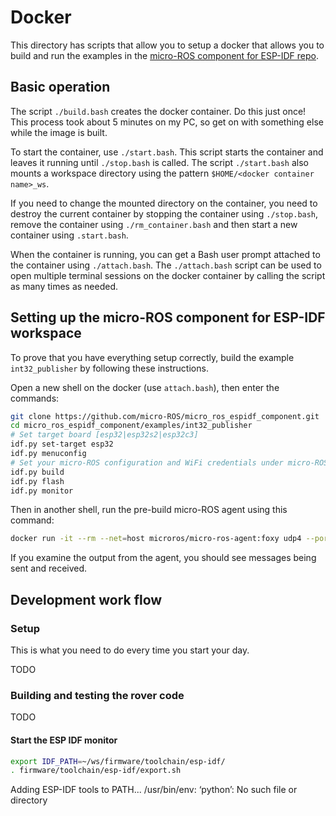 # Docker

This directory has scripts that allow you to setup a docker that allows you to build and run the examples in the [micro-ROS component for ESP-IDF repo](https://github.com/micro-ROS/micro_ros_espidf_component).

## Basic operation

The script `./build.bash` creates the docker container.  Do this just once!  This process took about 5 minutes on my PC, so get on with something else while the image is built.

To start the container, use `./start.bash`.  This script starts the container and leaves it running until `./stop.bash` is called. The script `./start.bash` also mounts a workspace directory using the pattern `$HOME/<docker container name>_ws`.

If you need to change the mounted directory on the container, you need to destroy the current container by stopping the container using `./stop.bash`, remove the container using `./rm_container.bash` and then start a new container using `.start.bash`.

When the container is running, you can get a Bash user prompt attached to the container using `./attach.bash`.  The `./attach.bash` script can be used to open multiple terminal sessions on the docker container by calling the script as many times as needed.

## Setting up the micro-ROS component for ESP-IDF workspace

To prove that you have everything setup correctly, build the example `int32_publisher` by following these instructions.

Open a new shell on the docker (use `attach.bash`), then enter the commands:

```bash
git clone https://github.com/micro-ROS/micro_ros_espidf_component.git
cd micro_ros_espidf_component/examples/int32_publisher
# Set target board [esp32|esp32s2|esp32c3]
idf.py set-target esp32
idf.py menuconfig
# Set your micro-ROS configuration and WiFi credentials under micro-ROS Settings
idf.py build
idf.py flash
idf.py monitor
```

Then in another shell, run the pre-build micro-ROS agent using this command:

```bash
docker run -it --rm --net=host microros/micro-ros-agent:foxy udp4 --port 8888 -v6
```

If you examine the output from the agent, you should see messages being sent and received.

## Development work flow

### Setup

This is what you need to do every time you start your day.

TODO

### Building and testing the rover code

TODO

#### Start the ESP IDF monitor

```bash
export IDF_PATH=~/ws/firmware/toolchain/esp-idf/
. firmware/toolchain/esp-idf/export.sh

```

Adding ESP-IDF tools to PATH...
/usr/bin/env: ‘python’: No such file or directory

